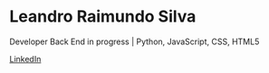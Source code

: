 <h1> Leandro Raimundo Silva </h1>

Developer Back End in progress | Python, JavaScript, CSS, HTML5

<a href="https://www.linkedin.com/in/leandro-r-silva-a55552353/">LinkedIn</a>
  

<!---
LeandroRaimundo/LeandroRaimundo is a ✨ special ✨ repository because its `README.md` (this file) appears on your GitHub profile.
You can click the Preview link to take a look at your changes.
--->

